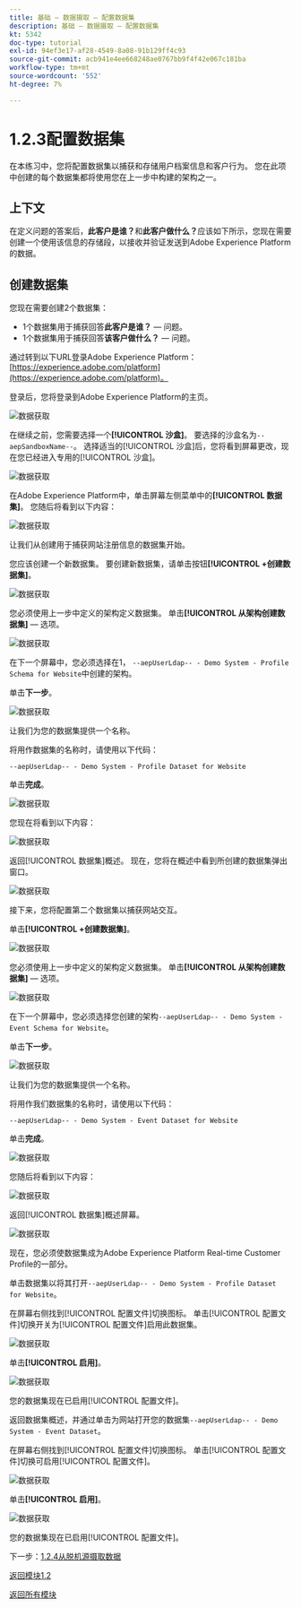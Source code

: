 ```yaml
---
title: 基础 — 数据摄取 — 配置数据集
description: 基础 — 数据摄取 — 配置数据集
kt: 5342
doc-type: tutorial
exl-id: 94ef3e17-af28-4549-8a08-91b129ff4c93
source-git-commit: acb941e4ee668248ae0767bb9f4f42e067c181ba
workflow-type: tm+mt
source-wordcount: '552'
ht-degree: 7%

---
```


# 1.2.3配置数据集

在本练习中，您将配置数据集以捕获和存储用户档案信息和客户行为。 您在此项中创建的每个数据集都将使用您在上一步中构建的架构之一。

## 上下文

在定义问题的答案后，**此客户是谁？**&#x200B;和&#x200B;**此客户做什么？**&#x200B;应该如下所示，您现在需要创建一个使用该信息的存储段，以接收并验证发送到Adobe Experience Platform的数据。

## 创建数据集

您现在需要创建2个数据集：

- 1个数据集用于捕获回答&#x200B;**此客户是谁？** — 问题。
- 1个数据集用于捕获回答&#x200B;**该客户做什么？** — 问题。

通过转到以下URL登录Adobe Experience Platform： [https://experience.adobe.com/platform](https://experience.adobe.com/platform)。

登录后，您将登录到Adobe Experience Platform的主页。

![数据获取](./images/home.png)

在继续之前，您需要选择一个&#x200B;**[!UICONTROL 沙盒]**。 要选择的沙盒名为``--aepSandboxName--``。 选择适当的[!UICONTROL 沙盒]后，您将看到屏幕更改，现在您已经进入专用的[!UICONTROL 沙盒]。

![数据获取](./images/sb1.png)

在Adobe Experience Platform中，单击屏幕左侧菜单中的&#x200B;**[!UICONTROL 数据集]**。  您随后将看到以下内容：

![数据获取](./images/menudatasets.png)

让我们从创建用于捕获网站注册信息的数据集开始。

您应该创建一个新数据集。 要创建新数据集，请单击按钮&#x200B;**[!UICONTROL +创建数据集]**。

![数据获取](./images/createdataset.png)

您必须使用上一步中定义的架构定义数据集。 单击&#x200B;**[!UICONTROL 从架构创建数据集]** — 选项。

![数据获取](./images/datasetfromschema.png)

在下一个屏幕中，您必须选择在1， `--aepUserLdap-- - Demo System - Profile Schema for Website`中创建的架构。

单击&#x200B;**下一步**。

![数据获取](./images/schemaselection.png)

让我们为您的数据集提供一个名称。

将用作数据集的名称时，请使用以下代码：

`--aepUserLdap-- - Demo System - Profile Dataset for Website`

单击&#x200B;**完成**。

![数据获取](./images/datasetname.png)

您现在将看到以下内容：

![数据获取](./images/dsoverview1.png)

返回[!UICONTROL 数据集]概述。 现在，您将在概述中看到所创建的数据集弹出窗口。

![数据获取](./images/dsoverview2.png)

接下来，您将配置第二个数据集以捕获网站交互。

单击&#x200B;**[!UICONTROL +创建数据集]**。

![数据获取](./images/createdataset.png)


您必须使用上一步中定义的架构定义数据集。 单击&#x200B;**[!UICONTROL 从架构创建数据集]** — 选项。

![数据获取](./images/datasetfromschema.png)

在下一个屏幕中，您必须选择您创建的架构`--aepUserLdap-- - Demo System - Event Schema for Website`。

单击&#x200B;**下一步**。

![数据获取](./images/schemaselectionee.png)

让我们为您的数据集提供一个名称。

将用作我们数据集的名称时，请使用以下代码：

`--aepUserLdap-- - Demo System - Event Dataset for Website`

单击&#x200B;**完成**。

![数据获取](./images/datasetnameee.png)

您随后将看到以下内容：

![数据获取](./images/finish1ee.png)

返回[!UICONTROL 数据集]概述屏幕。

![数据获取](./images/datasetsoverview.png)

现在，您必须使数据集成为Adobe Experience Platform Real-time Customer Profile的一部分。

单击数据集以将其打开`--aepUserLdap-- - Demo System - Profile Dataset for Website`。

在屏幕右侧找到[!UICONTROL 配置文件]切换图标。
单击[!UICONTROL 配置文件]切换开关为[!UICONTROL 配置文件]启用此数据集。

![数据获取](./images/ds1.png)

单击&#x200B;**[!UICONTROL 启用]**。

![数据获取](./images/ds3.png)

您的数据集现在已启用[!UICONTROL 配置文件]。

返回数据集概述，并通过单击为网站打开您的数据集`--aepUserLdap-- - Demo System - Event Dataset`。

在屏幕右侧找到[!UICONTROL 配置文件]切换图标。 单击[!UICONTROL 配置文件]切换可启用[!UICONTROL 配置文件]。

![数据获取](./images/ds4.png)

单击&#x200B;**[!UICONTROL 启用]**。

![数据获取](./images/ds5.png)

您的数据集现在已启用[!UICONTROL 配置文件]。

下一步：[1.2.4从脱机源摄取数据](./ex4.md)

[返回模块1.2](./data-ingestion.md)

[返回所有模块](../../../overview.md)
